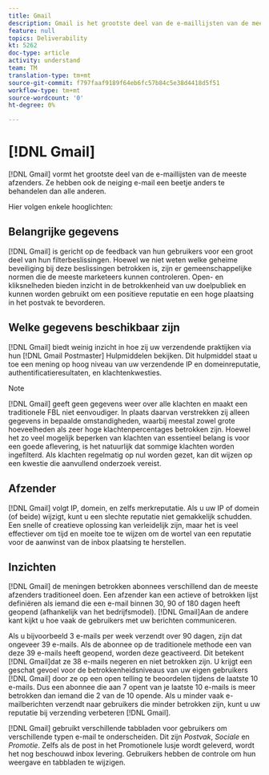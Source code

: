 ```yaml
---
title: Gmail
description: Gmail is het grootste deel van de e-maillijsten van de meeste afzenders. Ze hebben ook de neiging e-mail een beetje anders te behandelen dan alle anderen.
feature: null
topics: Deliverability
kt: 5262
doc-type: article
activity: understand
team: TM
translation-type: tm+mt
source-git-commit: f797faaf9189f64eb6fc57b84c5e38d4418d5f51
workflow-type: tm+mt
source-wordcount: '0'
ht-degree: 0%

---
```



# [!DNL Gmail]

[!DNL Gmail] vormt het grootste deel van de e-maillijsten van de meeste afzenders. Ze hebben ook de neiging e-mail een beetje anders te behandelen dan alle anderen.

Hier volgen enkele hooglichten:

## Belangrijke gegevens

[!DNL Gmail] is gericht op de feedback van hun gebruikers voor een groot deel van hun filterbeslissingen. Hoewel we niet weten welke geheime beveiliging bij deze beslissingen betrokken is, zijn er gemeenschappelijke normen die de meeste marketeers kunnen controleren. Open- en kliksnelheden bieden inzicht in de betrokkenheid van uw doelpubliek en kunnen worden gebruikt om een positieve reputatie en een hoge plaatsing in het postvak te bevorderen.

## Welke gegevens beschikbaar zijn

[!DNL Gmail] biedt weinig inzicht in hoe zij uw verzendende praktijken via hun [!DNL Gmail Postmaster] Hulpmiddelen bekijken. Dit hulpmiddel staat u toe een mening op hoog niveau van uw verzendende IP en domeinreputatie, authentificatieresultaten, en klachtenkwesties.

>[!NOTE]
>
>[!DNL Gmail] geeft geen gegevens weer over alle klachten en maakt een traditionele FBL niet eenvoudiger. In plaats daarvan verstrekken zij alleen gegevens in bepaalde omstandigheden, waarbij meestal zowel grote hoeveelheden als zeer hoge klachtenpercentages betrokken zijn. Hoewel het zo veel mogelijk beperken van klachten van essentieel belang is voor een goede aflevering, is het natuurlijk dat sommige klachten worden ingefilterd. Als klachten regelmatig op nul worden gezet, kan dit wijzen op een kwestie die aanvullend onderzoek vereist.

## Afzender

[!DNL Gmail] volgt IP, domein, en zelfs merkreputatie. Als u uw IP of domein (of beide) wijzigt, kunt u een slechte reputatie niet gemakkelijk schudden. Een snelle of creatieve oplossing kan verleidelijk zijn, maar het is veel effectiever om tijd en moeite toe te wijzen om de wortel van een reputatie voor de aanwinst van de inbox plaatsing te herstellen.

## Inzichten

[!DNL Gmail] de meningen betrokken abonnees verschillend dan de meeste afzenders traditioneel doen. Een afzender kan een actieve of betrokken lijst definiëren als iemand die een e-mail binnen 30, 90 of 180 dagen heeft geopend (afhankelijk van het bedrijfsmodel). [!DNL Gmail]Aan de andere kant kijkt u hoe vaak de gebruikers met uw berichten communiceren.

Als u bijvoorbeeld 3 e-mails per week verzendt over 90 dagen, zijn dat ongeveer 39 e-mails. Als de abonnee op de traditionele methode een van deze 39 e-mails heeft geopend, worden deze geactiveerd. Dit betekent [!DNL Gmail]dat ze 38 e-mails negeren en niet betrokken zijn. U krijgt een geschat gevoel voor de betrokkenheidsniveaus van uw eigen gebruikers [!DNL Gmail] door ze op een open telling te beoordelen tijdens de laatste 10 e-mails. Dus een abonnee die aan 7 opent van je laatste 10 e-mails is meer betrokken dan iemand die 2 van de 10 opende. Als u minder vaak e-mailberichten verzendt naar gebruikers die minder betrokken zijn, kunt u uw reputatie bij verzending verbeteren [!DNL Gmail].

[!DNL Gmail] gebruikt verschillende tabbladen voor gebruikers om verschillende typen e-mail te onderscheiden. Dit zijn *Postvak*, *Sociale* en *Promotie*. Zelfs als de post in het Promotionele lusje wordt geleverd, wordt het nog beschouwd inbox levering. Gebruikers hebben de controle om hun weergave en tabbladen te wijzigen.
